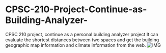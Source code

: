 # CPSC-210-Project-Continue-as-Building-Analyzer-
CPSC 210 project, continue as a personal building analyzer project
It can evaluate the shortest distances between two spaces and get the building geographic 
map information and climate information from the web.
![IMG](https://github.com/tjuqxb/CPSC-210-Project-Continue-as-Building-Analyzer-/blob/master/raw/images/bandicam%202020-05-13%2003-33-33-918_20200513034106.gif)
